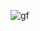 ![gf](https://github.com/yuankong666/Ultimate-RAT-Collection/assets/128066597/ed801f3b-f6ed-4c87-b1c4-262a569ae4c6)
